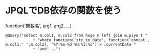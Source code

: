# JPQLでDB依存の関数を使う

function('関数名', arg1, arg2, ...)

```
@Query("select m.col1, m.col2 from hoge m left join m.piyo t "
			+ "where function('str_to_date', function('concat', m.col1,' ',m.col2), '%Y-%m-%d %H:%i:%s') > :currentDate "
			+ "and ...")
```
